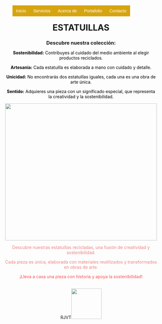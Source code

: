 <html>
<head>
<title> Menú - Proyecto personal </title>
<style type="text/css">
* {
margin:0px;
padding:0px;
}
#header {
margin:auto;
width:500px;
font-family:Arial, Helvetica, sans-serif;
}
ul, ol {
list-style:none;
}
.nav > li {
float:left;
}
.nav li a {
background-color:#d6a40f;
color:#fff ;
text-decoration:none;
padding: 10px 12px;
display: block;
}

.nav li a:hover {
background-color:#434343;
}
.nav li ul { 
    display:none; 
    position:absolute; 
    min-width: 140px;
}
.nav li:hover > ul { 
    display:block;
}
.nav li ul li { 
    position:relative;
}
.nav li ul li ul { 
right:-140px;
top:0px;
}
</style>
</head>
<body>
<div id="header">
<ul class="nav">
<li><a href="C:\Users\USER\Downloads\Untitled-1 jo.html">Inicio</a></li>
<li><a href="C:\Users\USER\Downloads\Untitled-3D (1).html">Servicios</a>
<ul>
<li><a href="C:\Users\USER\Downloads\Untitled-1D (1).html">Delibery</a></li>
<li><a href="">Que ofrecemos</a></li>
<li><a href="">Aditamentos</a></li>
<li><a href="">Accesorios</a>
<ul>
<li><a href="">Submenu1</a></li>
</ul>
</li>
</ul>
</li>
<li><a href="C:\Users\USER\Downloads\Untitled-2D (1).html">Acerca de</a>
<ul>
<li><a href="">Submenu1</a></li>
</ul>
</li>
<li><a href="C:\Users\USER\Downloads\Untitled-4D (1).html">Portafolio</a>
<ul>
<li><a href="">Submenu1</a></li>
</ul>
</li>
<li><a href="C:\Users\USER\Downloads\Untitled-5D (1).html">Contacto</a></li>
</ul>
</div><br>
<center>
    <center><h1>ESTATUILLAS</h1></center>
    <h3>Descubre nuestra colección:</h3>
    <p><font color="#000000"><b>Sostenibilidad:</b>  Contribuyes al cuidado del medio ambiente al elegir productos reciclados.</font></p>
    <p><font color="#000000"><b>Artesanía:</b>  Cada estatuilla es elaborada a mano con cuidado y detalle.</font></p>
    <p><font color="#000000"><b>Unicidad:</b>  No encontrarás dos estatuillas iguales, cada una es una obra de arte única.</font></p>
    <p><font color="#000000"><b>Sentido:</b>  Adquieres una pieza con un significado especial, que representa la creatividad y la 
        sostenibilidad.</font></p>
    <img src="https://www.concienciaeco.com/wp-content/gallery/escultura-humanas-de-carton-reciclado/JamesLake_05.jpg" height="450" width="500">
    <p><font color="#f08080">Descubre nuestras estatuillas recicladas, una fusión de creatividad y sostenibilidad.</font></p>
    <p><font color="#f08080">Cada pieza es única, elaborada con materiales reutilizados y transformados en obras de arte.</font></p>
    <p><font color="#ff4d4d">¡Lleva a casa una pieza con historia y apoya la sostenibilidad!</font></p>
</center>
<center><br>RJVT<img src="https://static.wikia.nocookie.net/espokemon/images/c/c8/Turtwig.png/revision/latest?cb=20151017105732" width="100"
 height="100"/></center>
</body>
</html>
